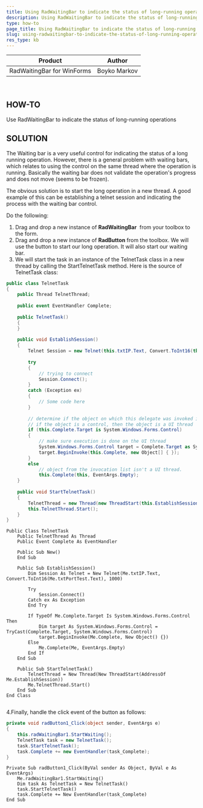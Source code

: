 ```yaml
---
title: Using RadWaitingBar to indicate the status of long-running operations
description: Using RadWaitingBar to indicate the status of long-running operations. Check it now!
type: how-to
page_title: Using RadWaitingBar to indicate the status of long-running operations
slug: using-radwaitingbar-to-indicate-the-status-of-long-running-operations
res_type: kb
---
```


|Product|Author|
|----|----|
|RadWaitingBar for WinForms|Boyko Markov|
 
  
## HOW-TO   

Use RadWaitingBar to indicate the status of long-running operations  
   
## SOLUTION  

The Waiting bar is a very useful control for indicating the status of a long running operation. However, there is a general problem with waiting bars, which relates to using the control on the same thread where the operation is running. Basically the waiting bar does not validate the operation's progress and does not move (seems to be frozen).  
   

The obvious solution is to start the long operation in a new thread. A good example of this can be establishing a telnet session and indicating the process with the waiting bar control.  
   

Do the following:
 
1. Drag and drop a new instance of **RadWaitingBar**  from your toolbox to the form.
2. Drag and drop a new instance of **RadButton** from the toolbox. We will use the button to start our long operation. It will also start our waiting bar.
3. We will start the task in an instance of the TelnetTask class in a new thread by calling the StartTelnetTask method. Here is the source of TelnetTask class: 
 
````C#
public class TelnetTask
{
    public Thread TelnetThread;
  
    public event EventHandler Complete;
  
    public TelnetTask()
    {
    }
  
    public void EstablishSession()
    {
        Telnet Session = new Telnet(this.txtIP.Text, Convert.ToInt16(this.txtPortTest.Text), 1000);
  
        try
        {
            // trying to connect  
            Session.Connect();
        }
        catch (Exception ex)
        {
            // Some code here  
        }
  
        // determine if the object on which this delegate was invoked is a UI thread  
        // if the object is a control, then the object is a UI thread  
        if (this.Complete.Target is System.Windows.Forms.Control)
        {
            // make sure execution is done on the UI thread  
            System.Windows.Forms.Control target = Complete.Target as System.Windows.Forms.Control;
            target.BeginInvoke(this.Complete, new Object[] { });
        }
        else
            // object from the invocation list isn't a UI thread.   
            this.Complete(this, EventArgs.Empty);
    }
  
    public void StartTelnetTask()
    {
        TelnetThread = new Thread(new ThreadStart(this.EstablishSession));
        this.TelnetThread.Start();
    }
}

````
````VB.NET
Public Class TelnetTask
    Public TelnetThread As Thread
    Public Event Complete As EventHandler

    Public Sub New()
    End Sub

    Public Sub EstablishSession()
        Dim Session As Telnet = New Telnet(Me.txtIP.Text, Convert.ToInt16(Me.txtPortTest.Text), 1000)

        Try
            Session.Connect()
        Catch ex As Exception
        End Try

        If TypeOf Me.Complete.Target Is System.Windows.Forms.Control Then
            Dim target As System.Windows.Forms.Control = TryCast(Complete.Target, System.Windows.Forms.Control)
            target.BeginInvoke(Me.Complete, New Object() {})
        Else
            Me.Complete(Me, EventArgs.Empty)
        End If
    End Sub

    Public Sub StartTelnetTask()
        TelnetThread = New Thread(New ThreadStart(AddressOf Me.EstablishSession))
        Me.TelnetThread.Start()
    End Sub
End Class


````

4.Finally, handle the click event of the button as follows:

````C#
private void radButton1_Click(object sender, EventArgs e)
{
    this.radWaitingBar1.StartWaiting();
    TelnetTask task = new TelnetTask();
    task.StartTelnetTask(); 
    task.Complete += new EventHandler(task_Complete);
}

````
````VB.NET
Private Sub radButton1_Click(ByVal sender As Object, ByVal e As EventArgs)
    Me.radWaitingBar1.StartWaiting()
    Dim task As TelnetTask = New TelnetTask()
    task.StartTelnetTask()
    task.Complete += New EventHandler(task_Complete)
End Sub

````

